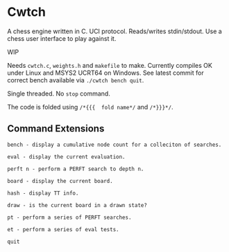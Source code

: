 # Cwtch
A chess engine written in C. UCI protocol. Reads/writes stdin/stdout. Use a chess user interface to play against it.

WIP

Needs ```cwtch.c```, ```weights.h``` and ```makefile``` to make. Currently compiles OK under Linux and MSYS2 UCRT64 on Windows.  See latest commit for correct bench available via ```./cwtch bench quit```.

Single threaded. No ```stop``` command.

The code is folded using ```/*{{{  fold name*/``` and ```/*}}}*/```.

## Command Extensions

```
bench - display a cumulative node count for a colleciton of searches.

eval - display the current evaluation.

perft n - perform a PERFT search to depth n.

board - display the current board.

hash - display TT info.

draw - is the current board in a drawn state?

pt - perform a series of PERFT searches.

et - perform a series of eval tests.

quit
```


